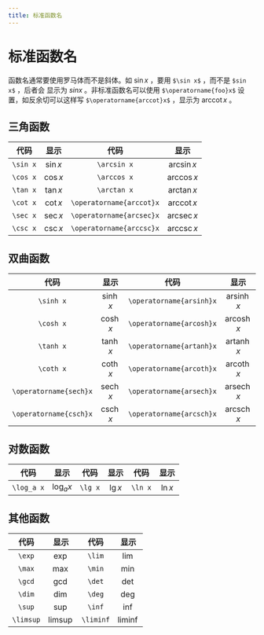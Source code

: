 ```yaml
---
title: 标准函数名
---
```


# 标准函数名

函数名通常要使用罗马体而不是斜体。如 $\sin x$ ，要用 `$\sin x$` ，而不是 `$sin x$` ，后者会
显示为 $sin x$ 。非标准函数名可以使用 `$\operatorname{foo}x$` 设置，如反余切可以这样写
`$\operatorname{arccot}x$` ，显示为 $\operatorname{arccot}x$ 。

## 三角函数

|   代码   |   显示   |           代码           |           显示           |
| :------: | :------: | :----------------------: | :----------------------: |
| `\sin x` | $\sin x$ |       `\arcsin x`        |       $\arcsin x$        |
| `\cos x` | $\cos x$ |       `\arccos x`        |       $\arccos x$        |
| `\tan x` | $\tan x$ |       `\arctan x`        |       $\arctan x$        |
| `\cot x` | $\cot x$ | `\operatorname{arccot}x` | $\operatorname{arccot}x$ |
| `\sec x` | $\sec x$ | `\operatorname{arcsec}x` | $\operatorname{arcsec}x$ |
| `\csc x` | $\csc x$ | `\operatorname{arccsc}x` | $\operatorname{arccsc}x$ |

## 双曲函数

|          代码          |          显示          |           代码           |           显示           |
| :--------------------: | :--------------------: | :----------------------: | :----------------------: |
|       `\sinh x`        |       $\sinh x$        | `\operatorname{arsinh}x` | $\operatorname{arsinh}x$ |
|       `\cosh x`        |       $\cosh x$        | `\operatorname{arcosh}x` | $\operatorname{arcosh}x$ |
|       `\tanh x`        |       $\tanh x$        | `\operatorname{artanh}x` | $\operatorname{artanh}x$ |
|       `\coth x`        |       $\coth x$        | `\operatorname{arcoth}x` | $\operatorname{arcoth}x$ |
| `\operatorname{sech}x` | $\operatorname{sech}x$ | `\operatorname{arsech}x` | $\operatorname{arsech}x$ |
| `\operatorname{csch}x` | $\operatorname{csch}x$ | `\operatorname{arcsch}x` | $\operatorname{arcsch}x$ |

## 对数函数

|    代码    |    显示    |  代码   |  显示   |  代码   |  显示   |
| :--------: | :--------: | :-----: | :-----: | :-----: | :-----: |
| `\log_a x` | $\log_a x$ | `\lg x` | $\lg x$ | `\ln x` | $\ln x$ |

## 其他函数

|   代码    |   显示    |   代码    |   显示    |
| :-------: | :-------: | :-------: | :-------: |
|  `\exp`   |  $\exp$   |  `\lim`   |  $\lim$   |
|  `\max`   |  $\max$   |  `\min`   |  $\min$   |
|  `\gcd`   |  $\gcd$   |  `\det`   |  $\det$   |
|  `\dim`   |  $\dim$   |  `\deg`   |  $\deg$   |
|  `\sup`   |  $\sup$   |  `\inf`   |  $\inf$   |
| `\limsup` | $\limsup$ | `\liminf` | $\liminf$ |
